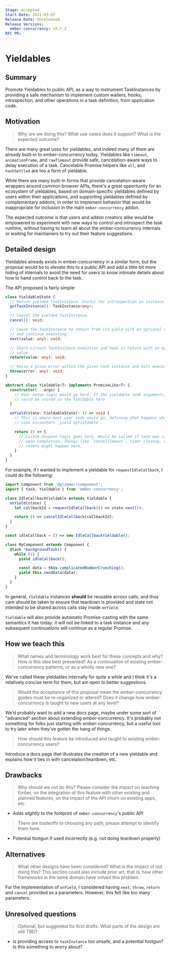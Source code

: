 ```yaml
---
Stage: Accepted
Start Date: 2021-03-07
Release Date: Unreleased
Release Versions:
  ember-concurrency: vX.Y.Z
RFC PR: 
---
```


<!--- 
Directions for above: 

Stage: Leave as is
Start Date: Fill in with today's date, YYYY-MM-DD
Release Date: Leave as is
Release Versions: Leave as is
RFC PR: Fill this in with the URL for the Proposal RFC PR
-->

# Yieldables

## Summary

Promote Yieldables to public API, as a way to instrument TaskInstances by
providing a safe mechanism to implement custom waiters, hooks, introspection,
and other operations in a task definition, from application code.

## Motivation

> Why are we doing this? What use cases does it support? What is the expected
> outcome?

There are many great uses for yieldables, and indeed many of them are already
built-in to ember-concurrency today. Yieldables like `timeout`, `animationFrame`,
and `rawTimeout` provide safe, cancelation-aware ways to delay execution of a
task. Cancelable Promise helpers like `all`, and `hashSettled` are too a form of
yieldable.

While there are many built-in forms that provide cancelation-aware wrappers around
common browser APIs, there's a great opportunity for an ecosystem of yieldables,
based on domain-specific yieldables defined by users within their applications,
and supporting yieldables defined by complementary addons, in order to implement
behavior that would be inappropriate for inclusion in the main `ember-concurrency`
addon.

The expected outcome is that users and addon creators alike would be empowered
to experiment with new ways to control and introspect the task runtime, without
having to learn all about the ember-concurrency internals or waiting for
maintainers to try out their feature suggestions.

## Detailed design

Yieldables already exists in ember-concurrency in a similar form, but the
proposal would be to elevate this to a public API and add a little bit more
hiding of internals to avoid the need for users to know intimate details about
how to hand control back to the task.

The API proposed is fairly simple:

```typescript
class YieldableState {
  // Return yielded TaskInstance. Useful for introspection on instance state.
  getTaskInstance(): TaskInstance<any>;

  // Cancel the yielded TaskInstance.
  cancel(): void;

  // Cause the TaskInstance to return from its yield with an optional value,
  // and continue executing
  next(value: any): void;

  // Short-cirsuit TaskInstance execution and have it return with an optional
  // value.
  return(value: any): void;

  // Raise a given error within the given task instance and halt execution
  throw(error: any): void;
}

abstract class Yieldable<T> implements PromiseLike<T> {
  constructor(...args) {
    // User setup logic would go here. If the yieldable took arguments, they
    // could be stored in the Yieldable here
  }

  onYield(state: YieldableState): () => void {
    // This is where most user code would go, defining what happens when the
    // task encounters `yield myYieldable`.

    return () => {
      // Custom dispose logic goes here. Would be called if task was canceled or
      // upon completion. Things like `cancelTimeout`, timer cleanup, or property
      // resets might happen here.
    }
  }
}
```

For example, if I wanted to implement a yieldable for `requestIdleCallback`, I
could do the following:

```javascript
import Component from '@glimmer/component';
import { task, Yieldable } from 'ember-concurrency';

class IdleCallbackYieldable extends Yieldable {
  onYield(state) {
    let callbackId = requestIdleCallback(() => state.next());

    return () => cancelIdleCallback(callbackId);
  }
}

const idleCallback = () => new IdleCallbackYieldable();

class MyComponent extends Component {
  @task *backgroundTask() {
    while (1) {
      yield idleCallback();

      const data = this.complicatedNumberCrunching();
      yield this.sendData(data);
    }
  }
}
```

In general, `Yieldable` instances **should** be reusable across calls, and
thus care should be taken to ensure that teardown is provided and state not
intended to be shared across calls stay inside `onYield`.

`Yieldable` will also provide automatic Promise-casting with the same semantics
it has today: it will not be linked to a task instance and any subsequent
continuations will continue as a regular Promise.

## How we teach this

> What names and terminology work best for these concepts and why? How is this
> idea best presented? As a continuation of existing ember-concurrency patterns,
> or as a wholly new one?

We've called these yieldables internally for quite a while and I think it's a
relatively concise term for them, but am open to better suggestions.

> Would the acceptance of this proposal mean the ember-concurrency guides must be
> re-organized or altered? Does it change how ember-concurrency is taught to new
> users at any level?

We'd probably want to add a new docs page, maybe under some sort of "advanced"
section about extending ember-concurrency. It's probably not something for folks
just starting with ember-concurrency, but a useful tool to try later when they've
gotten the hang of things.

> How should this feature be introduced and taught to existing ember-concurrency
> users?

Introduce a docs page that illustrates the creation of a new yieldable and
explains how it ties in with cancelation/teardown, etc.

## Drawbacks

> Why should we *not* do this? Please consider the impact on teaching Ember,
> on the integration of this feature with other existing and planned features,
> on the impact of the API churn on existing apps, etc.

* Adds _slightly_ to the footprint of `ember-concurrency`'s public API

> There are tradeoffs to choosing any path, please attempt to identify them here.

* Potential footgun if used incorrectly (e.g. not doing teardown properly)

## Alternatives

> What other designs have been considered? What is the impact of not doing this?
> This section could also include prior art, that is, how other frameworks in the
> same domain have solved this problem.

For the implementation of `onYield`, I considered having `next`, `throw`,
`return` and `cancel` provided as a parameters. However, this felt like too many
parameters.

## Unresolved questions

> Optional, but suggested for first drafts. What parts of the design are still
> TBD?

* Is providing access to `taskInstance` too unsafe, and a potential footgun? Is
  this something to worry about?
